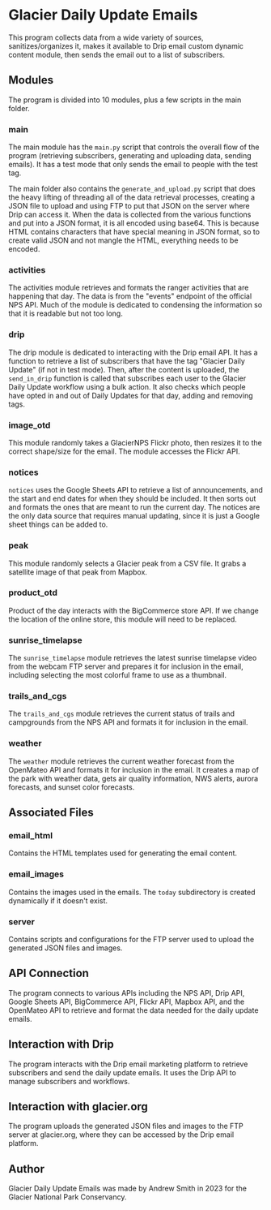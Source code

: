 # Glacier Daily Update Emails

This program collects data from a wide variety of sources, sanitizes/organizes it, makes it available to Drip email custom dynamic content module, then sends the email out to a list of subscribers.

## Modules

The program is divided into 10 modules, plus a few scripts in the main folder.

### main
The main module has the `main.py` script that controls the overall flow of the program (retrieving subscribers, generating and uploading data, sending emails). It has a test mode that only sends the email to people with the test tag.

The main folder also contains the `generate_and_upload.py` script that does the heavy lifting of threading all of the data retrieval processes, creating a JSON file to upload and using FTP to put that JSON on the server where Drip can access it. When the data is collected from the various functions and put into a JSON format, it is all encoded using base64. This is because HTML contains characters that have special meaning in JSON format, so to create valid JSON and not mangle the HTML, everything needs to be encoded.

### activities
The activities module retrieves and formats the ranger activities that are happening that day. The data is from the "events" endpoint of the official NPS API. Much of the module is dedicated to condensing the information so that it is readable but not too long.

### drip
The drip module is dedicated to interacting with the Drip email API. It has a function to retrieve a list of subscribers that have the tag "Glacier Daily Update" (if not in test mode). Then, after the content is uploaded, the `send_in_drip` function is called that subscribes each user to the Glacier Daily Update workflow using a bulk action. It also checks which people have opted in and out of Daily Updates for that day, adding and removing tags.

### image_otd
This module randomly takes a GlacierNPS Flickr photo, then resizes it to the correct shape/size for the email. The module accesses the Flickr API.

### notices
`notices` uses the Google Sheets API to retrieve a list of announcements, and the start and end dates for when they should be included. It then sorts out and formats the ones that are meant to run the current day. The notices are the only data source that requires manual updating, since it is just a Google sheet things can be added to. 

### peak
This module randomly selects a Glacier peak from a CSV file. It grabs a satellite image of that peak from Mapbox.

### product_otd
Product of the day interacts with the BigCommerce store API. If we change the location of the online store, this module will need to be replaced.  

### sunrise_timelapse
The `sunrise_timelapse` module retrieves the latest sunrise timelapse video from the webcam FTP server and prepares it for inclusion in the email, including selecting the most colorful frame to use as a thumbnail.

### trails_and_cgs
The `trails_and_cgs` module retrieves the current status of trails and campgrounds from the NPS API and formats it for inclusion in the email.

### weather
The `weather` module retrieves the current weather forecast from the OpenMateo API and formats it for inclusion in the email. It creates a map of the park with weather data, gets air quality information, NWS alerts, aurora forecasts, and sunset color forecasts.

## Associated Files

### email_html
Contains the HTML templates used for generating the email content.

### email_images
Contains the images used in the emails. The `today` subdirectory is created dynamically if it doesn't exist.

### server
Contains scripts and configurations for the FTP server used to upload the generated JSON files and images.

## API Connection
The program connects to various APIs including the NPS API, Drip API, Google Sheets API, BigCommerce API, Flickr API, Mapbox API, and the OpenMateo API to retrieve and format the data needed for the daily update emails.

## Interaction with Drip
The program interacts with the Drip email marketing platform to retrieve subscribers and send the daily update emails. It uses the Drip API to manage subscribers and workflows.

## Interaction with glacier.org
The program uploads the generated JSON files and images to the FTP server at glacier.org, where they can be accessed by the Drip email platform.

## Author
Glacier Daily Update Emails was made by Andrew Smith in 2023 for the Glacier National Park Conservancy.
